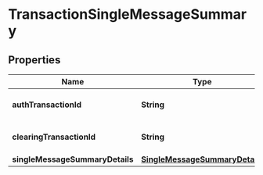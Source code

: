 

# TransactionSingleMessageSummary


## Properties

| Name | Type | Description | Notes |
|------------ | ------------- | ------------- | -------------|
|**authTransactionId** | **String** | Authorization Transaction Identifier |  [optional] |
|**clearingTransactionId** | **String** | Authorization Transaction Identifier |  [optional] |
|**singleMessageSummaryDetails** | [**SingleMessageSummaryDetails**](SingleMessageSummaryDetails.md) |  |  [optional] |



